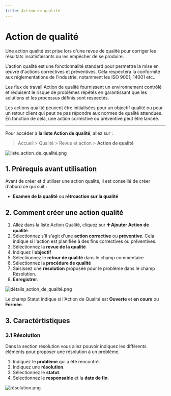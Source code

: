 ```yaml
---
title: Action de qualité
---
```


# Action de qualité

Une action qualité est prise lors d'une revue de qualité pour corriger les résultats insatisfaisants ou les empêcher de se produire.

L'action qualité est une fonctionnalité standard pour permettre la mise en œuvre d'actions correctives et préventives. Cela respectera la conformité aux réglementations de l'industrie, notamment les ISO 9001, 14001 etc..

Les flux de travail Action de qualité fournissent un environnement contrôlé et réduisent le risque de problèmes répétés en garantissant que les solutions et les processus définis sont respectés.

Les actions qualité peuvent être initialisées pour un objectif qualité ou pour un retour client qui peut ne pas répondre aux normes de qualité attendues. En fonction de cela, une action corrective ou préventive peut être lancée.

---

Pour accéder à **la liste Action de qualité**, allez sur :

> Accueil > Qualité > Revue et action > **Action de qualité**

![liste_action_de_qualité.png](/content/qualite/quality-action/liste_action_de_qualité.png)

## 1. Prérequis avant utilisation

Avant de créer et d'utiliser une action qualité, il est conseillé de créer d'abord ce qui suit :

- **Examen de la qualité** ou **rétroaction sur la qualité**

## 2. Comment créer une action qualité

1. Allez dans la liste Action Qualité, cliquez sur **:heavy_plus_sign: Ajouter Action de qualité**.
2. Sélectionnez s'il s'agit d'une **action corrective** ou **préventive**. Cela indique si l'action est planifiée à des fins correctives ou préventives.
3. Sélectionnez la **revue de la qualité**
4. Indiquez l'**objectif**
5. Sélectiionnez le **retour de qualité** dans le champ commentaire
6. Sélectionnez la **procédure de qualité**
5. Saisissez une **résolution** proposée pour le problème dans le champ Résolution.
6. **Enregistrer**.

![détails_action_de_qualité.png](/content/qualite/quality-action/détails_action_de_qualité.png)

Le champ Statut indique si l'Action de Qualité est **Ouverte** et **en cours** ou **Fermée**.

## 3. Caractértistiques

### 3.1 Résolution

Dans la section résolution vous allez pouvoir indiquez les différents éléments pour proposer une résolution à un problème.

1. Indiquez le **problème** qui a été rencontré.
2. Indiquez une **résolution**.
3. Sélectionnez le **statut**.
4. Selectionnez le **responsable** et la **date de fin**.

![résolution.png](/content/qualite/quality-action/résolution.png)